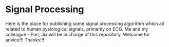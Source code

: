 # Signal Processing
Here is the place for publishing some signal processing algorithm which all related to human pysiological signals, primarily on ECG.
Me and my colleague - Pan, Jia will be in charge of this repository.
Welcome for advice!!! Thanks!!!
